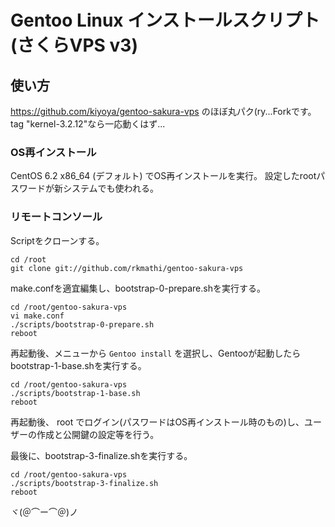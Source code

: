 # Gentoo Linux インストールスクリプト (さくらVPS v3)

## 使い方

https://github.com/kiyoya/gentoo-sakura-vps のほぼ丸パク(ry...Forkです。
tag "kernel-3.2.12"なら一応動くはず...


### OS再インストール

CentOS 6.2 x86_64 (デフォルト) でOS再インストールを実行。
設定したrootパスワードが新システムでも使われる。

### リモートコンソール

Scriptをクローンする。

    cd /root
    git clone git://github.com/rkmathi/gentoo-sakura-vps

make.confを適宜編集し、bootstrap-0-prepare.shを実行する。

    cd /root/gentoo-sakura-vps
    vi make.conf
    ./scripts/bootstrap-0-prepare.sh
    reboot

再起動後、メニューから `Gentoo install` を選択し、Gentooが起動したらbootstrap-1-base.shを実行する。

    cd /root/gentoo-sakura-vps
    ./scripts/bootstrap-1-base.sh
    reboot

再起動後、 root でログイン(パスワードはOS再インストール時のもの)し、ユーザーの作成と公開鍵の設定等を行う。

最後に、bootstrap-3-finalize.shを実行する。

    cd /root/gentoo-sakura-vps
    ./scripts/bootstrap-3-finalize.sh
    reboot

ヾ(＠⌒ー⌒＠)ノ

